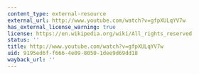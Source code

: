 ```yaml
---
content_type: external-resource
external_url: http://www.youtube.com/watch?v=gfpXULqYV7w
has_external_license_warning: true
license: https://en.wikipedia.org/wiki/All_rights_reserved
status: ''
title: http://www.youtube.com/watch?v=gfpXULqYV7w
uid: 9195ed6f-f666-4e09-8050-1dee9d69dd18
wayback_url: ''
---
```

